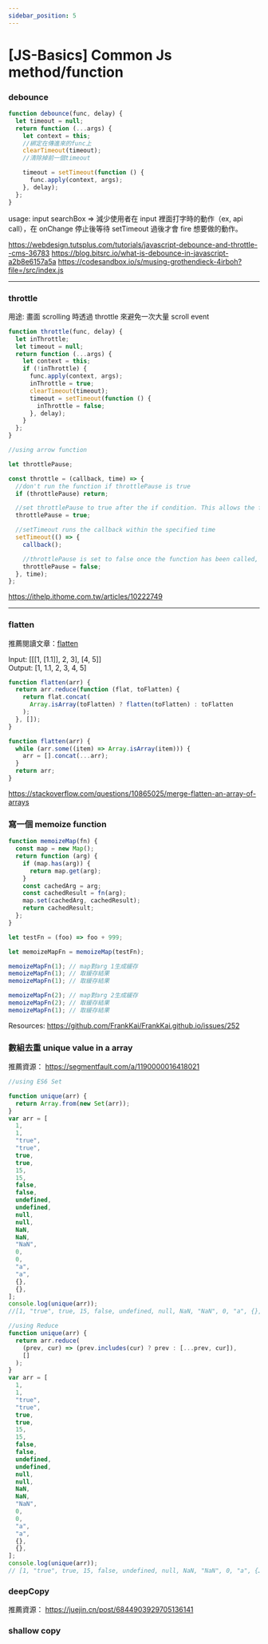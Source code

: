 ```yaml
---
sidebar_position: 5
---
```


# [JS-Basics] Common Js method/function

### debounce

```js
function debounce(func, delay) {
  let timeout = null;
  return function (...args) {
    let context = this;
    //綁定在傳進來的func上
    clearTimeout(timeout);
    //清除掉前一個timeout

    timeout = setTimeout(function () {
      func.apply(context, args);
    }, delay);
  };
}
```

usage: input searchBox => 減少使用者在 input 裡面打字時的動作（ex, api call），在 onChange 停止後等待 setTimeout 過後才會 fire 想要做的動作。

https://webdesign.tutsplus.com/tutorials/javascript-debounce-and-throttle--cms-36783
https://blog.bitsrc.io/what-is-debounce-in-javascript-a2b8e6157a5a
https://codesandbox.io/s/musing-grothendieck-4irboh?file=/src/index.js

---

### throttle

用途: 畫面 scrolling 時透過 throttle 來避免一次大量 scroll event

```js
function throttle(func, delay) {
  let inThrottle;
  let timeout = null;
  return function (...args) {
    let context = this;
    if (!inThrottle) {
      func.apply(context, args);
      inThrottle = true;
      clearTimeout(timeout);
      timeout = setTimeout(function () {
        inThrottle = false;
      }, delay);
    }
  };
}
```

```js
//using arrow function

let throttlePause;

const throttle = (callback, time) => {
  //don't run the function if throttlePause is true
  if (throttlePause) return;

  //set throttlePause to true after the if condition. This allows the function to be run once
  throttlePause = true;

  //setTimeout runs the callback within the specified time
  setTimeout(() => {
    callback();

    //throttlePause is set to false once the function has been called, allowing the throttle function to loop
    throttlePause = false;
  }, time);
};
```

https://ithelp.ithome.com.tw/articles/10222749

---

### flatten

推薦閱讀文章：[flatten](https://segmentfault.com/a/1190000021366004)

Input: [[[1, [1.1]], 2, 3], [4, 5]]  
Output: [1, 1.1, 2, 3, 4, 5]

```js
function flatten(arr) {
  return arr.reduce(function (flat, toFlatten) {
    return flat.concat(
      Array.isArray(toFlatten) ? flatten(toFlatten) : toFlatten
    );
  }, []);
}
```

```js
function flatten(arr) {
  while (arr.some((item) => Array.isArray(item))) {
    arr = [].concat(...arr);
  }
  return arr;
}
```

https://stackoverflow.com/questions/10865025/merge-flatten-an-array-of-arrays

### 寫一個 memoize function

```js
function memoizeMap(fn) {
  const map = new Map();
  return function (arg) {
    if (map.has(arg)) {
      return map.get(arg);
    }
    const cachedArg = arg;
    const cachedResult = fn(arg);
    map.set(cachedArg, cachedResult);
    return cachedResult;
  };
}

let testFn = (foo) => foo + 999;

let memoizeMapFn = memoizeMap(testFn);

memoizeMapFn(1); // map對arg 1生成緩存
memoizeMapFn(1); // 取緩存結果
memoizeMapFn(1); // 取緩存結果

memoizeMapFn(2); // map對arg 2生成緩存
memoizeMapFn(2); // 取緩存結果
memoizeMapFn(1); // 取緩存結果
```

Resources: https://github.com/FrankKai/FrankKai.github.io/issues/252

### 數組去重 unique value in a array

推薦資源： https://segmentfault.com/a/1190000016418021

```js
//using ES6 Set

function unique(arr) {
  return Array.from(new Set(arr));
}
var arr = [
  1,
  1,
  "true",
  "true",
  true,
  true,
  15,
  15,
  false,
  false,
  undefined,
  undefined,
  null,
  null,
  NaN,
  NaN,
  "NaN",
  0,
  0,
  "a",
  "a",
  {},
  {},
];
console.log(unique(arr));
//[1, "true", true, 15, false, undefined, null, NaN, "NaN", 0, "a", {}, {}]
```

```js
//using Reduce
function unique(arr) {
  return arr.reduce(
    (prev, cur) => (prev.includes(cur) ? prev : [...prev, cur]),
    []
  );
}
var arr = [
  1,
  1,
  "true",
  "true",
  true,
  true,
  15,
  15,
  false,
  false,
  undefined,
  undefined,
  null,
  null,
  NaN,
  NaN,
  "NaN",
  0,
  0,
  "a",
  "a",
  {},
  {},
];
console.log(unique(arr));
// [1, "true", true, 15, false, undefined, null, NaN, "NaN", 0, "a", {…}, {…}]
```

### deepCopy

推薦資源： https://juejin.cn/post/6844903929705136141

### shallow copy
